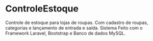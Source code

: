 # ControleEstoque
Controle de estoque para lojas de roupas. Com cadastro de roupas, categorias e lançamento de entrada e saída. Sistema Feito com o Framework Laravel, Bootstrap e Banco de dados MySQL.

